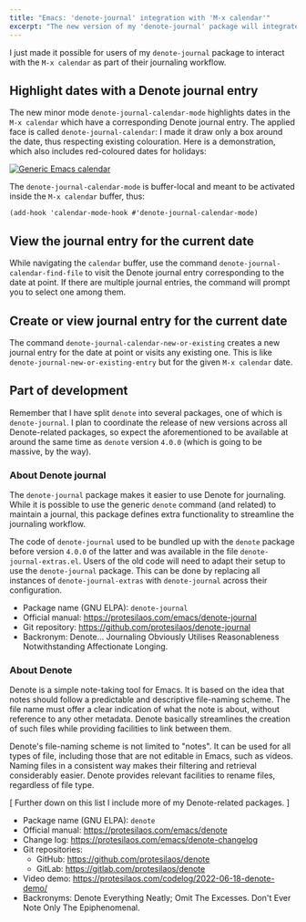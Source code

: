 ```yaml
---
title: "Emacs: 'denote-journal' integration with 'M-x calendar'"
excerpt: "The new version of my 'denote-journal' package will integrate with the Emacs 'calendar'."
---
```


I just made it possible for users of my `denote-journal` package to
interact with the `M-x calendar` as part of their journaling workflow.

## Highlight dates with a Denote journal entry

The new minor mode `denote-journal-calendar-mode` highlights dates in
the `M-x calendar` which have a corresponding Denote journal entry.
The applied face is called `denote-journal-calendar`: I made it draw
only a box around the date, thus respecting existing colouration. Here
is a demonstration, which also includes red-coloured dates for holidays:

<a href="{{'/assets/images/attachments/2025-03-31-emacs-denote-journal-calendar.png' | absolute_url }}"><img alt="Generic Emacs calendar" src="{{'/assets/images/attachments/2025-03-31-emacs-denote-journal-calendar.png' | absolute_url }}"/></a>

The `denote-journal-calendar-mode` is buffer-local and meant to be
activated inside the `M-x calendar` buffer, thus:

```elisp
(add-hook 'calendar-mode-hook #'denote-journal-calendar-mode)
```

## View the journal entry for the current date

While navigating the `calendar` buffer, use the command
`denote-journal-calendar-find-file` to visit the Denote journal entry
corresponding to the date at point. If there are multiple journal
entries, the command will prompt you to select one among them.

## Create or view journal entry for the current date

The command `denote-journal-calendar-new-or-existing` creates a new
journal entry for the date at point or visits any existing one. This is
like `denote-journal-new-or-existing-entry` but for the given `M-x
calendar` date.

## Part of development

Remember that I have split `denote` into several packages, one of
which is `denote-journal`. I plan to coordinate the release of new
versions across all Denote-related packages, so expect the
aforementioned to be available at around the same time as `denote`
version `4.0.0` (which is going to be massive, by the way).

### About Denote journal

The `denote-journal` package makes it easier to use Denote for
journaling. While it is possible to use the generic `denote` command
(and related) to maintain a journal, this package defines extra
functionality to streamline the journaling workflow.

The code of `denote-journal` used to be bundled up with the `denote`
package before version `4.0.0` of the latter and was available in the
file `denote-journal-extras.el`. Users of the old code will need to
adapt their setup to use the `denote-journal` package. This can be
done by replacing all instances of `denote-journal-extras` with
`denote-journal` across their configuration.

+ Package name (GNU ELPA): `denote-journal`
+ Official manual: <https://protesilaos.com/emacs/denote-journal>
+ Git repository: <https://github.com/protesilaos/denote-journal>
+ Backronym: Denote... Journaling Obviously Utilises Reasonableness
  Notwithstanding Affectionate Longing.

### About Denote

Denote is a simple note-taking tool for Emacs.  It is based on the idea
that notes should follow a predictable and descriptive file-naming
scheme.  The file name must offer a clear indication of what the note is
about, without reference to any other metadata.  Denote basically
streamlines the creation of such files while providing facilities to
link between them.

Denote's file-naming scheme is not limited to "notes".  It can be used
for all types of file, including those that are not editable in Emacs,
such as videos.  Naming files in a consistent way makes their
filtering and retrieval considerably easier.  Denote provides relevant
facilities to rename files, regardless of file type.

[ Further down on this list I include more of my Denote-related packages. ]

+ Package name (GNU ELPA): `denote`
+ Official manual: <https://protesilaos.com/emacs/denote>
+ Change log: <https://protesilaos.com/emacs/denote-changelog>
+ Git repositories:
  + GitHub: <https://github.com/protesilaos/denote>
  + GitLab: <https://gitlab.com/protesilaos/denote>
+ Video demo: <https://protesilaos.com/codelog/2022-06-18-denote-demo/>
+ Backronyms: Denote Everything Neatly; Omit The Excesses.  Don't Ever
  Note Only The Epiphenomenal.

